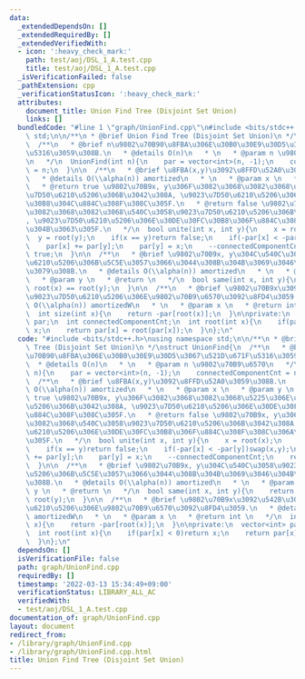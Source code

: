 ```yaml
---
data:
  _extendedDependsOn: []
  _extendedRequiredBy: []
  _extendedVerifiedWith:
  - icon: ':heavy_check_mark:'
    path: test/aoj/DSL_1_A.test.cpp
    title: test/aoj/DSL_1_A.test.cpp
  _isVerificationFailed: false
  _pathExtension: cpp
  _verificationStatusIcon: ':heavy_check_mark:'
  attributes:
    document_title: Union Find Tree (Disjoint Set Union)
    links: []
  bundledCode: "#line 1 \"graph/UnionFind.cpp\"\n#include <bits/stdc++.h>\nusing namespace\
    \ std;\n\n/**\n * @brief Union Find Tree (Disjoint Set Union)\n */\nstruct UnionFind{\n\
    \  /**\n   * @brief n\u9802\u70B90\u8FBA\u306E\u30B0\u30E9\u30D5\u3067\u521D\u671F\
    \u5316\u3059\u308B.\n   * @details O(n)\n   * \n   * @param n \u9802\u70B9\u6570\
    \n   */\n  UnionFind(int n){\n    par = vector<int>(n, -1);\n    connectedComponentCnt\
    \ = n;\n  }\n\n  /**\n   * @brief \u8FBA(x,y)\u3092\u8FFD\u52A0\u3059\u308B.\n\
    \   * @details O(\\alpha(n)) amortized\n   * \n   * @param x \n   * @param y \n\
    \   * @return true \u9802\u70B9x, y\u306F\u3082\u3068\u3082\u3068\u5225\u306E\u9023\
    \u7D50\u6210\u5206\u306B\u3042\u308A, \u9023\u7D50\u6210\u5206\u306E\u30DE\u30FC\
    \u30B8\u304C\u884C\u308F\u308C\u305F.\n   * @return false \u9802\u70B9x, y\u306F\
    \u3082\u3068\u3082\u3068\u540C\u3058\u9023\u7D50\u6210\u5206\u306B\u3042\u308A\
    , \u9023\u7D50\u6210\u5206\u306E\u30DE\u30FC\u30B8\u306F\u884C\u308F\u308C\u306A\
    \u304B\u3063\u305F.\n   */\n  bool unite(int x, int y){\n    x = root(x);\n  \
    \  y = root(y);\n    if(x == y)return false;\n    if(-par[x] < -par[y])swap(x,y);\n\
    \    par[x] += par[y];\n    par[y] = x;\n    --connectedComponentCnt;\n    return\
    \ true;\n  }\n\n  /**\n   * @brief \u9802\u70B9x, y\u304C\u540C\u3058\u9023\u7D50\
    \u6210\u5206\u306B\u5C5E\u3057\u3066\u3044\u308B\u304B\u3069\u3046\u304B\u8ABF\
    \u3079\u308B.\n   * @details O(\\alpha(n)) amortized\n   * \n   * @param x \n\
    \   * @param y \n   * @return \n   */\n  bool same(int x, int y){\n    return\
    \ root(x) == root(y);\n  }\n\n  /**\n   * @brief \u9802\u70B9x\u3092\u542B\u3080\
    \u9023\u7D50\u6210\u5206\u306E\u9802\u70B9\u6570\u3092\u8FD4\u3059.\n   * @details\
    \ O(\\alpha(n)) amortizedW\n   * \n   * @param x \n   * @return int \n   */\n\
    \  int size(int x){\n    return -par[root(x)];\n  }\n\nprivate:\n  vector<int>\
    \ par;\n  int connectedComponentCnt;\n  int root(int x){\n    if(par[x] < 0)return\
    \ x;\n    return par[x] = root(par[x]);\n  }\n};\n"
  code: "#include <bits/stdc++.h>\nusing namespace std;\n\n/**\n * @brief Union Find\
    \ Tree (Disjoint Set Union)\n */\nstruct UnionFind{\n  /**\n   * @brief n\u9802\
    \u70B90\u8FBA\u306E\u30B0\u30E9\u30D5\u3067\u521D\u671F\u5316\u3059\u308B.\n \
    \  * @details O(n)\n   * \n   * @param n \u9802\u70B9\u6570\n   */\n  UnionFind(int\
    \ n){\n    par = vector<int>(n, -1);\n    connectedComponentCnt = n;\n  }\n\n\
    \  /**\n   * @brief \u8FBA(x,y)\u3092\u8FFD\u52A0\u3059\u308B.\n   * @details\
    \ O(\\alpha(n)) amortized\n   * \n   * @param x \n   * @param y \n   * @return\
    \ true \u9802\u70B9x, y\u306F\u3082\u3068\u3082\u3068\u5225\u306E\u9023\u7D50\u6210\
    \u5206\u306B\u3042\u308A, \u9023\u7D50\u6210\u5206\u306E\u30DE\u30FC\u30B8\u304C\
    \u884C\u308F\u308C\u305F.\n   * @return false \u9802\u70B9x, y\u306F\u3082\u3068\
    \u3082\u3068\u540C\u3058\u9023\u7D50\u6210\u5206\u306B\u3042\u308A, \u9023\u7D50\
    \u6210\u5206\u306E\u30DE\u30FC\u30B8\u306F\u884C\u308F\u308C\u306A\u304B\u3063\
    \u305F.\n   */\n  bool unite(int x, int y){\n    x = root(x);\n    y = root(y);\n\
    \    if(x == y)return false;\n    if(-par[x] < -par[y])swap(x,y);\n    par[x]\
    \ += par[y];\n    par[y] = x;\n    --connectedComponentCnt;\n    return true;\n\
    \  }\n\n  /**\n   * @brief \u9802\u70B9x, y\u304C\u540C\u3058\u9023\u7D50\u6210\
    \u5206\u306B\u5C5E\u3057\u3066\u3044\u308B\u304B\u3069\u3046\u304B\u8ABF\u3079\
    \u308B.\n   * @details O(\\alpha(n)) amortized\n   * \n   * @param x \n   * @param\
    \ y \n   * @return \n   */\n  bool same(int x, int y){\n    return root(x) ==\
    \ root(y);\n  }\n\n  /**\n   * @brief \u9802\u70B9x\u3092\u542B\u3080\u9023\u7D50\
    \u6210\u5206\u306E\u9802\u70B9\u6570\u3092\u8FD4\u3059.\n   * @details O(\\alpha(n))\
    \ amortizedW\n   * \n   * @param x \n   * @return int \n   */\n  int size(int\
    \ x){\n    return -par[root(x)];\n  }\n\nprivate:\n  vector<int> par;\n  int connectedComponentCnt;\n\
    \  int root(int x){\n    if(par[x] < 0)return x;\n    return par[x] = root(par[x]);\n\
    \  }\n};\n"
  dependsOn: []
  isVerificationFile: false
  path: graph/UnionFind.cpp
  requiredBy: []
  timestamp: '2022-03-13 15:34:49+09:00'
  verificationStatus: LIBRARY_ALL_AC
  verifiedWith:
  - test/aoj/DSL_1_A.test.cpp
documentation_of: graph/UnionFind.cpp
layout: document
redirect_from:
- /library/graph/UnionFind.cpp
- /library/graph/UnionFind.cpp.html
title: Union Find Tree (Disjoint Set Union)
---
```

